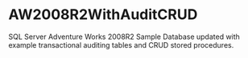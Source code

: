 # AW2008R2WithAuditCRUD
SQL Server Adventure Works 2008R2 Sample Database updated with example transactional auditing tables and CRUD stored procedures.
